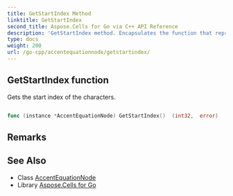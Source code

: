 ```yaml
---
title: GetStartIndex Method 
linktitle: GetStartIndex
second_title: Aspose.Cells for Go via C++ API Reference
description: 'GetStartIndex method. Encapsulates the function that represents getstartindex in Go.'
type: docs
weight: 200
url: /go-cpp/accentequationnode/getstartindex/
---
```


## GetStartIndex function

Gets the start index of the characters.

```go

func (instance *AccentEquationNode) GetStartIndex()  (int32,  error) 

```

## Remarks


## See Also

* Class [AccentEquationNode](../)
* Library [Aspose.Cells for Go](../../)

